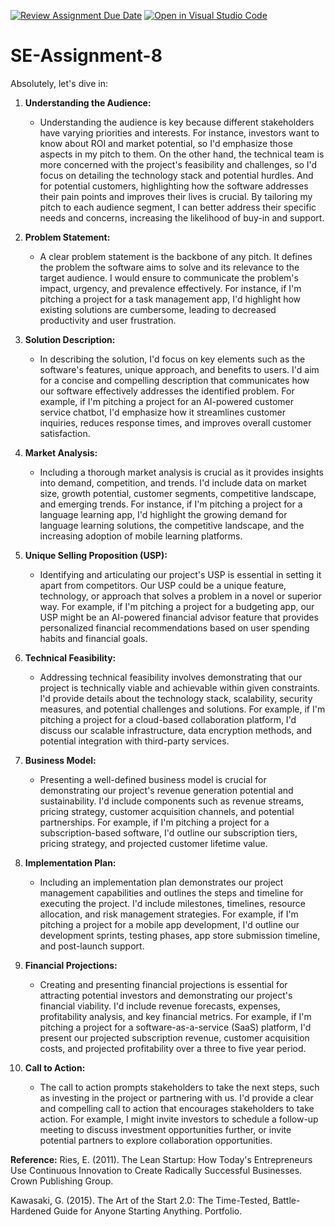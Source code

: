[![Review Assignment Due Date](https://classroom.github.com/assets/deadline-readme-button-24ddc0f5d75046c5622901739e7c5dd533143b0c8e959d652212380cedb1ea36.svg)](https://classroom.github.com/a/4bgukiqw)
[![Open in Visual Studio Code](https://classroom.github.com/assets/open-in-vscode-718a45dd9cf7e7f842a935f5ebbe5719a5e09af4491e668f4dbf3b35d5cca122.svg)](https://classroom.github.com/online_ide?assignment_repo_id=15241198&assignment_repo_type=AssignmentRepo)
# SE-Assignment-8
 Absolutely, let's dive in:

1. **Understanding the Audience:**
   - Understanding the audience is key because different stakeholders have varying priorities and interests. For instance, investors want to know about ROI and market potential, so I'd emphasize those aspects in my pitch to them. On the other hand, the technical team is more concerned with the project's feasibility and challenges, so I'd focus on detailing the technology stack and potential hurdles. And for potential customers, highlighting how the software addresses their pain points and improves their lives is crucial. By tailoring my pitch to each audience segment, I can better address their specific needs and concerns, increasing the likelihood of buy-in and support.

2. **Problem Statement:**
   - A clear problem statement is the backbone of any pitch. It defines the problem the software aims to solve and its relevance to the target audience. I would ensure to communicate the problem's impact, urgency, and prevalence effectively. For instance, if I'm pitching a project for a task management app, I'd highlight how existing solutions are cumbersome, leading to decreased productivity and user frustration.

3. **Solution Description:**
   - In describing the solution, I'd focus on key elements such as the software's features, unique approach, and benefits to users. I'd aim for a concise and compelling description that communicates how our software effectively addresses the identified problem. For example, if I'm pitching a project for an AI-powered customer service chatbot, I'd emphasize how it streamlines customer inquiries, reduces response times, and improves overall customer satisfaction.

4. **Market Analysis:**
   - Including a thorough market analysis is crucial as it provides insights into demand, competition, and trends. I'd include data on market size, growth potential, customer segments, competitive landscape, and emerging trends. For instance, if I'm pitching a project for a language learning app, I'd highlight the growing demand for language learning solutions, the competitive landscape, and the increasing adoption of mobile learning platforms.

5. **Unique Selling Proposition (USP):**
   - Identifying and articulating our project's USP is essential in setting it apart from competitors. Our USP could be a unique feature, technology, or approach that solves a problem in a novel or superior way. For example, if I'm pitching a project for a budgeting app, our USP might be an AI-powered financial advisor feature that provides personalized financial recommendations based on user spending habits and financial goals.

6. **Technical Feasibility:**
   - Addressing technical feasibility involves demonstrating that our project is technically viable and achievable within given constraints. I'd provide details about the technology stack, scalability, security measures, and potential challenges and solutions. For example, if I'm pitching a project for a cloud-based collaboration platform, I'd discuss our scalable infrastructure, data encryption methods, and potential integration with third-party services.

7. **Business Model:**
   - Presenting a well-defined business model is crucial for demonstrating our project's revenue generation potential and sustainability. I'd include components such as revenue streams, pricing strategy, customer acquisition channels, and potential partnerships. For example, if I'm pitching a project for a subscription-based software, I'd outline our subscription tiers, pricing strategy, and projected customer lifetime value.

8. **Implementation Plan:**
   - Including an implementation plan demonstrates our project management capabilities and outlines the steps and timeline for executing the project. I'd include milestones, timelines, resource allocation, and risk management strategies. For example, if I'm pitching a project for a mobile app development, I'd outline our development sprints, testing phases, app store submission timeline, and post-launch support.

9. **Financial Projections:**
   - Creating and presenting financial projections is essential for attracting potential investors and demonstrating our project's financial viability. I'd include revenue forecasts, expenses, profitability analysis, and key financial metrics. For example, if I'm pitching a project for a software-as-a-service (SaaS) platform, I'd present our projected subscription revenue, customer acquisition costs, and projected profitability over a three to five year period.

10. **Call to Action:**
    - The call to action prompts stakeholders to take the next steps, such as investing in the project or partnering with us. I'd provide a clear and compelling call to action that encourages stakeholders to take action. For example, I might invite investors to schedule a follow-up meeting to discuss investment opportunities further, or invite potential partners to explore collaboration opportunities.

**Reference:**
Ries, E. (2011). The Lean Startup: How Today's Entrepreneurs Use Continuous Innovation to Create Radically Successful Businesses. Crown Publishing Group.

Kawasaki, G. (2015). The Art of the Start 2.0: The Time-Tested, Battle-Hardened Guide for Anyone Starting Anything. Portfolio.

